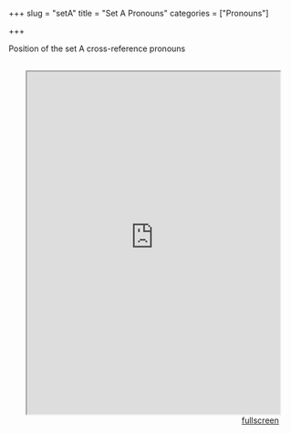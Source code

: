 +++
slug = "setA"
title = "Set A Pronouns"
categories = ["Pronouns"]

+++

<head>
<style type="text/css">
	.padding {
		padding: 30px;
	}
</style>
</head>

<body>
Position of the set A cross-reference pronouns
<div class="padding">
<iframe src="https://sasha-kozhukhar.github.io/guatemala_atlas/maps/setA_position.html" width = "100%" height = "600px"></iframe>
<div align="right"><a href="https://sasha-kozhukhar.github.io/guatemala_atlas/maps/setA_position.html" target="_blank" class="button">fullscreen</a></div>
</div>
</body>

